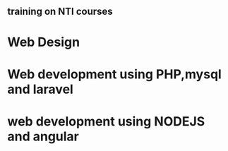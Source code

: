 ## training on NTI courses

# Web Design

# Web development using PHP,mysql and laravel

# web development using NODEJS and angular
